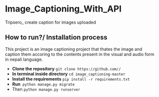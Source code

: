# Image_Captioning_With_API
Tripsero_ create caption for images uploaded
## How to run?/ Installation process
This project is an image captioning project that thates the image and caption them accoring to the contents present in the visual and audio form in nepali language.
- **Clone the repository** ```git clone https://github.com//```
- **In terminal inside directory**  ```cd image_captioning-master```
- **Install the requirements**  ```pip install -r requirements.txt```
- **Run**``` python manage.py migrate```
- Then ```python manage.py runserver```

